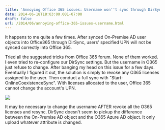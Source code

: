 ```yaml
---
title: 'Annoying Office 365 issues: Username won''t sync through DirSync'
date: 2014-06-18T18:03:00.001-07:00
draft: false
url: /2014/06/annoying-office-365-issues-username.html
---
```


It happens to me quite a few times. After synced On-Premise AD user objects into Office365 through DirSync, users' specified UPN will not be synced correctly into Office 365.  
  
Tried all the suggested tricks from Office 365 forum. None of them worked. I even tried to re-configure our DirSync settings. But the username in O365 just refuse to change. After banging my head on this issue for a few days. Eventually I figured it out, the solution is simply to revoke any O365 licenses assigned to the user. Then conduct a full sync with "Start-OnlineCoexistenceSync". With licenses allocated to the user, Office 365 cannot change the account's UPN.  
  

[![](http://3.bp.blogspot.com/-69Bjg7NwmVs/U6I1MnKGLMI/AAAAAAAAJF0/QZSAeomoFME/s1600/nolicenses.png)](http://3.bp.blogspot.com/-69Bjg7NwmVs/U6I1MnKGLMI/AAAAAAAAJF0/QZSAeomoFME/s1600/nolicenses.png)

  
  
  
  
  
  
  
  
  
  
  
  
It may be necessary to change the username AFTER revoke all the O365 licenses and resync. DirSync doesn't seem to pickup the difference between the On-Premise AD object and the O365 Azure AD object. It only upload whatever attribute is changed.